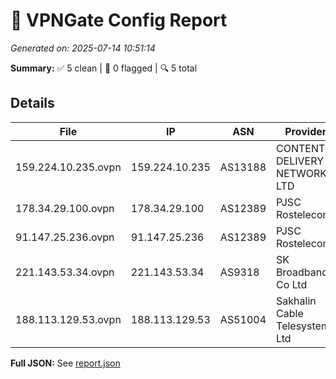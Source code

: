 # 🚀 VPNGate Config Report
_Generated on: 2025-07-14 10:51:14_

**Summary:** ✅ 5 clean | 🚫 0 flagged | 🔍 5 total

## Details
| File | IP | ASN | Provider | Country | Type | Risk | Proxy |
|------|----|-----|----------|---------|------|------|-------|
| 159.224.10.235.ovpn | 159.224.10.235 | AS13188 | CONTENT DELIVERY NETWORK LTD | UA | Business | 0 | no |
| 178.34.29.100.ovpn | 178.34.29.100 | AS12389 | PJSC Rostelecom | RU | Business | 0 | no |
| 91.147.25.236.ovpn | 91.147.25.236 | AS12389 | PJSC Rostelecom | RU | Residential | 0 | no |
| 221.143.53.34.ovpn | 221.143.53.34 | AS9318 | SK Broadband Co Ltd | KR | Residential | 0 | no |
| 188.113.129.53.ovpn | 188.113.129.53 | AS51004 | Sakhalin Cable Telesystems Ltd | RU | Residential | 0 | no |

**Full JSON:** See [report.json](./report.json)
